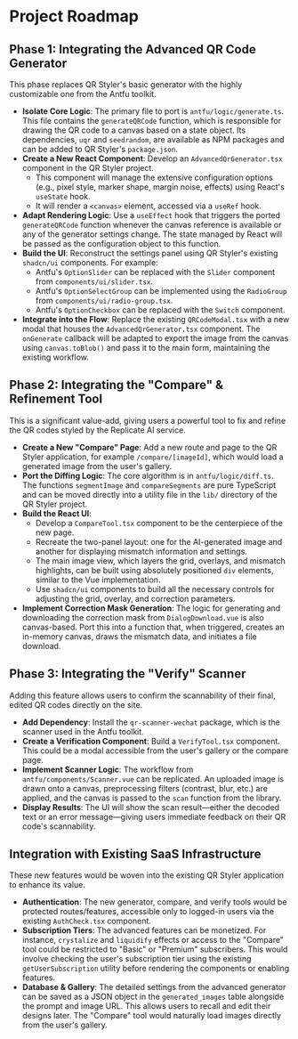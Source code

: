 # Project Roadmap

## Phase 1: Integrating the Advanced QR Code Generator

This phase replaces QR Styler's basic generator with the highly customizable one from the Antfu toolkit.

*   **Isolate Core Logic**: The primary file to port is `antfu/logic/generate.ts`. This file contains the `generateQRCode` function, which is responsible for drawing the QR code to a canvas based on a state object. Its dependencies, `uqr` and `seedrandom`, are available as NPM packages and can be added to QR Styler's `package.json`.
*   **Create a New React Component**: Develop an `AdvancedQrGenerator.tsx` component in the QR Styler project.
    *   This component will manage the extensive configuration options (e.g., pixel style, marker shape, margin noise, effects) using React's `useState` hook.
    *   It will render a `<canvas>` element, accessed via a `useRef` hook.
*   **Adapt Rendering Logic**: Use a `useEffect` hook that triggers the ported `generateQRCode` function whenever the canvas reference is available or any of the generator settings change. The state managed by React will be passed as the configuration object to this function.
*   **Build the UI**: Reconstruct the settings panel using QR Styler's existing `shadcn/ui` components. For example:
    *   Antfu's `OptionSlider` can be replaced with the `Slider` component from `components/ui/slider.tsx`.
    *   Antfu's `OptionSelectGroup` can be implemented using the `RadioGroup` from `components/ui/radio-group.tsx`.
    *   Antfu's `OptionCheckbox` can be replaced with the `Switch` component.
*   **Integrate into the Flow**: Replace the existing `QRCodeModal.tsx` with a new modal that houses the `AdvancedQrGenerator.tsx` component. The `onGenerate` callback will be adapted to export the image from the canvas using `canvas.toBlob()` and pass it to the main form, maintaining the existing workflow.

## Phase 2: Integrating the "Compare" & Refinement Tool

This is a significant value-add, giving users a powerful tool to fix and refine the QR codes styled by the Replicate AI service.

*   **Create a New "Compare" Page**: Add a new route and page to the QR Styler application, for example `/compare/[imageId]`, which would load a generated image from the user's gallery.
*   **Port the Diffing Logic**: The core algorithm is in `antfu/logic/diff.ts`. The functions `segmentImage` and `compareSegments` are pure TypeScript and can be moved directly into a utility file in the `lib/` directory of the QR Styler project.
*   **Build the React UI**:
    *   Develop a `CompareTool.tsx` component to be the centerpiece of the new page.
    *   Recreate the two-panel layout: one for the AI-generated image and another for displaying mismatch information and settings.
    *   The main image view, which layers the grid, overlays, and mismatch highlights, can be built using absolutely positioned `div` elements, similar to the Vue implementation.
    *   Use `shadcn/ui` components to build all the necessary controls for adjusting the grid, overlay, and correction parameters.
*   **Implement Correction Mask Generation**: The logic for generating and downloading the correction mask from `DialogDownload.vue` is also canvas-based. Port this into a function that, when triggered, creates an in-memory canvas, draws the mismatch data, and initiates a file download.

## Phase 3: Integrating the "Verify" Scanner

Adding this feature allows users to confirm the scannability of their final, edited QR codes directly on the site.

*   **Add Dependency**: Install the `qr-scanner-wechat` package, which is the scanner used in the Antfu toolkit.
*   **Create a Verification Component**: Build a `VerifyTool.tsx` component. This could be a modal accessible from the user's gallery or the compare page.
*   **Implement Scanner Logic**: The workflow from `antfu/components/Scanner.vue` can be replicated. An uploaded image is drawn onto a canvas, preprocessing filters (contrast, blur, etc.) are applied, and the canvas is passed to the `scan` function from the library.
*   **Display Results**: The UI will show the scan result—either the decoded text or an error message—giving users immediate feedback on their QR code's scannability.

## Integration with Existing SaaS Infrastructure

These new features would be woven into the existing QR Styler application to enhance its value.

*   **Authentication**: The new generator, compare, and verify tools would be protected routes/features, accessible only to logged-in users via the existing `AuthCheck.tsx` component.
*   **Subscription Tiers**: The advanced features can be monetized. For instance, `crystalize` and `liquidify` effects or access to the "Compare" tool could be restricted to "Basic" or "Premium" subscribers. This would involve checking the user's subscription tier using the existing `getUserSubscription` utility before rendering the components or enabling features.
*   **Database & Gallery**: The detailed settings from the advanced generator can be saved as a JSON object in the `generated_images` table alongside the prompt and image URL. This allows users to recall and edit their designs later. The "Compare" tool would naturally load images directly from the user's gallery.
